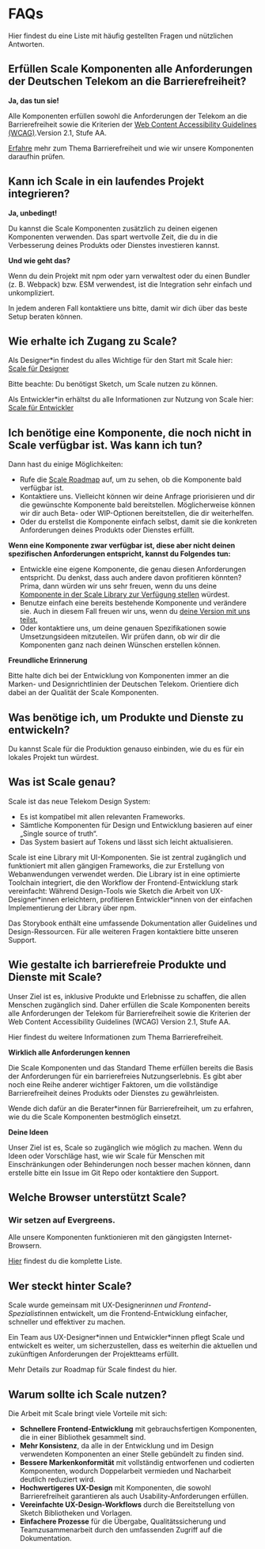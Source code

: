 # FAQs

Hier findest du eine Liste mit häufig gestellten Fragen und nützlichen Antworten. 

## Erfüllen Scale Komponenten alle Anforderungen der Deutschen Telekom an die Barrierefreiheit?

**Ja, das tun sie!**

Alle Komponenten erfüllen sowohl die Anforderungen der Telekom an die Barrierefreiheit sowie die Kriterien der [Web Content Accessibility Guidelines (WCAG)](https://www.w3.org/TR/WCAG21/).Version 2.1, Stufe AA.

<a href="./?path=/story/scale-for-developers-accessibility--page">Erfahre</a> mehr zum Thema Barrierefreiheit und wie wir unsere Komponenten daraufhin prüfen.

## Kann ich Scale in ein laufendes Projekt integrieren?

**Ja, unbedingt!**

Du kannst die Scale Komponenten zusätzlich zu deinen eigenen Komponenten verwenden.
Das spart wertvolle Zeit, die du in die Verbesserung deines Produkts oder Dienstes investieren kannst.

**Und wie geht das?**

Wenn du dein Projekt mit npm oder yarn verwaltest oder du einen Bundler (z. B. Webpack) bzw. ESM verwendest, ist die Integration sehr einfach und unkompliziert.

In jedem anderen Fall kontaktiere uns bitte, damit wir dich über das beste Setup beraten können.

## Wie erhalte ich Zugang zu Scale?

Als Designer*in findest du alles Wichtige für den Start mit Scale hier:    
<a href="./?path=/story/scale-for-designers-getting-started--page">Scale für Designer</a>

Bitte beachte: Du benötigst Sketch, um Scale nutzen zu können.

Als Entwickler*in erhältst du alle Informationen zur Nutzung von Scale hier:   
<a href="./?path=/story/scale-for-developers-setup--page">Scale für Entwickler</a>

## Ich benötige eine Komponente, die noch nicht in Scale verfügbar ist. Was kann ich tun?

Dann hast du einige Möglichkeiten:

* Rufe die [Scale Roadmap](https://github.com/telekom/scale) auf, um zu sehen, ob die Komponente bald verfügbar ist.
* Kontaktiere uns. Vielleicht können wir deine Anfrage priorisieren und dir die gewünschte Komponente bald bereitstellen. Möglicherweise können wir dir auch Beta- oder WIP-Optionen bereitstellen, die dir weiterhelfen.
* Oder du erstellst die Komponente einfach selbst, damit sie die konkreten Anforderungen deines Produkts oder Dienstes erfüllt.

**Wenn eine Komponente zwar verfügbar ist, diese aber nicht deinen spezifischen Anforderungen entspricht, kannst du Folgendes tun:**

* Entwickle eine eigene Komponente, die genau diesen Anforderungen entspricht. Du denkst, dass auch andere davon profitieren könnten? Prima, dann würden wir uns sehr freuen, wenn du uns deine <a href="./?path=/story/community-contributing-to-scale--page">Komponente in der Scale Library zur Verfügung stellen</a> würdest.
* Benutze einfach eine bereits bestehende Komponente und verändere sie. Auch in diesem Fall freuen wir uns, wenn du <a href="./?path=/story/community-contributing-to-scale--page"> deine Version mit uns teilst.</a>
*  Oder kontaktiere uns, um deine genauen Spezifikationen sowie Umsetzungsideen mitzuteilen. Wir prüfen dann, ob wir dir die Komponenten ganz nach deinen Wünschen erstellen können.

**Freundliche Erinnerung**

Bitte halte dich bei der Entwicklung von Komponenten immer an die Marken- und Designrichtlinien der Deutschen Telekom. Orientiere dich dabei an der Qualität der Scale Komponenten.

## Was benötige ich, um Produkte und Dienste zu entwickeln?

Du kannst Scale für die Produktion genauso einbinden, wie du es für ein lokales Projekt tun würdest.

## Was ist Scale genau?

Scale ist das neue Telekom Design System:

* Es ist kompatibel mit allen relevanten Frameworks.
* Sämtliche Komponenten für Design und Entwicklung basieren auf einer „Single source of truth“.
* Das System basiert auf Tokens und lässt sich leicht aktualisieren. 

Scale ist eine Library mit UI-Komponenten. Sie ist zentral zugänglich und funktioniert mit allen gängigen Frameworks, die zur Erstellung von Webanwendungen verwendet werden.
Die Library ist in eine optimierte Toolchain integriert, die den Workflow der Frontend-Entwicklung stark vereinfacht: Während Design-Tools wie Sketch die Arbeit von UX-Designer\*innen erleichtern, profitieren Entwickler*innen von der einfachen Implementierung der Library über npm.

Das Storybook enthält eine umfassende Dokumentation aller Guidelines und Design-Ressourcen. Für alle weiteren Fragen kontaktiere bitte unseren Support.

## Wie gestalte ich barrierefreie Produkte und Dienste mit Scale?

Unser Ziel ist es, inklusive Produkte und Erlebnisse zu schaffen, die allen Menschen zugänglich sind. Daher erfüllen die Scale Komponenten bereits alle Anforderungen der Telekom für Barrierefreiheit sowie die Kriterien der Web Content Accessibility Guidelines (WCAG) Version 2.1, Stufe AA.

Hier findest du weitere Informationen zum Thema Barrierefreiheit.

**Wirklich alle Anforderungen kennen**

Die Scale Komponenten und das Standard Theme erfüllen bereits die Basis der Anforderungen für ein barrierefreies Nutzungserlebnis. Es gibt aber noch eine Reihe anderer wichtiger Faktoren, um die vollständige Barrierefreiheit deines Produkts oder Dienstes zu gewährleisten.

Wende dich dafür an die Berater*innen für Barrierefreiheit, um zu erfahren, wie du die Scale Komponenten bestmöglich einsetzt.

**Deine Ideen**

Unser Ziel ist es, Scale so zugänglich wie möglich zu machen. Wenn du Ideen oder Vorschläge hast, wie wir Scale für Menschen mit Einschränkungen oder Behinderungen noch besser machen können, dann erstelle bitte ein Issue im Git Repo oder kontaktiere den Support.

## Welche Browser unterstützt Scale?

### Wir setzen auf Evergreens.
Alle unsere Komponenten funktionieren mit den gängigsten Internet-Browsern.

<a href="./?path=/story/scale-for-developers-browser-support--page">Hier</a> findest du die komplette Liste.

## Wer steckt hinter Scale?

Scale wurde gemeinsam mit UX-Designer*innen und Frontend-Spezialist*innen entwickelt, um die Frontend-Entwicklung einfacher, schneller und effektiver zu machen.

Ein Team aus UX-Designer*innen und Entwickler\*innen pflegt Scale und entwickelt es weiter, um sicherzustellen, dass es weiterhin die aktuellen und zukünftigen Anforderungen der Projektteams erfüllt.

Mehr Details zur Roadmap für Scale findest du hier.

## Warum sollte ich Scale nutzen?

Die Arbeit mit Scale bringt viele Vorteile mit sich:

* **Schnellere Frontend-Entwicklung** mit gebrauchsfertigen Komponenten, die in einer Bibliothek gesammelt sind.
* **Mehr Konsistenz**, da alle in der Entwicklung und im Design verwendeten Komponenten an einer Stelle gebündelt zu finden sind.
* **Bessere Markenkonformität** mit vollständig entworfenen und codierten Komponenten, wodurch Doppelarbeit vermieden und Nacharbeit deutlich reduziert wird.
* **Hochwertigeres UX-Design** mit Komponenten, die sowohl Barrierefreiheit garantieren als auch Usability-Anforderungen erfüllen.
* **Vereinfachte UX-Design-Workflows** durch die Bereitstellung von Sketch Bibliotheken und Vorlagen.
* **Einfachere Prozesse** für die Übergabe, Qualitätssicherung und Teamzusammenarbeit durch den umfassenden Zugriff auf die Dokumentation.